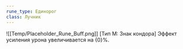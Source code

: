 ```yaml
---
rune_type: Единорог
class: Лучник
---
```

![[Temp/Placeholder_Rune_Buff.png]]
[Тип М: Знак кондора] Эффект усиления урона увеличивается на {0}%.
